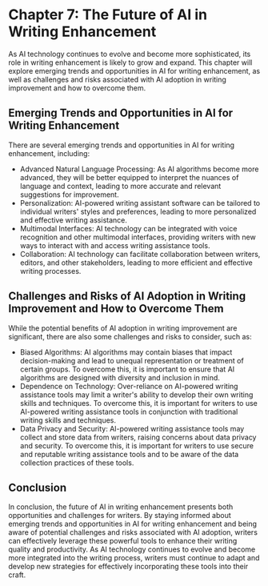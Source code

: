 Chapter 7: The Future of AI in Writing Enhancement
==================================================

As AI technology continues to evolve and become more sophisticated, its role in writing enhancement is likely to grow and expand. This chapter will explore emerging trends and opportunities in AI for writing enhancement, as well as challenges and risks associated with AI adoption in writing improvement and how to overcome them.

Emerging Trends and Opportunities in AI for Writing Enhancement
---------------------------------------------------------------

There are several emerging trends and opportunities in AI for writing enhancement, including:

* Advanced Natural Language Processing: As AI algorithms become more advanced, they will be better equipped to interpret the nuances of language and context, leading to more accurate and relevant suggestions for improvement.
* Personalization: AI-powered writing assistant software can be tailored to individual writers' styles and preferences, leading to more personalized and effective writing assistance.
* Multimodal Interfaces: AI technology can be integrated with voice recognition and other multimodal interfaces, providing writers with new ways to interact with and access writing assistance tools.
* Collaboration: AI technology can facilitate collaboration between writers, editors, and other stakeholders, leading to more efficient and effective writing processes.

Challenges and Risks of AI Adoption in Writing Improvement and How to Overcome Them
-----------------------------------------------------------------------------------

While the potential benefits of AI adoption in writing improvement are significant, there are also some challenges and risks to consider, such as:

* Biased Algorithms: AI algorithms may contain biases that impact decision-making and lead to unequal representation or treatment of certain groups. To overcome this, it is important to ensure that AI algorithms are designed with diversity and inclusion in mind.
* Dependence on Technology: Over-reliance on AI-powered writing assistance tools may limit a writer's ability to develop their own writing skills and techniques. To overcome this, it is important for writers to use AI-powered writing assistance tools in conjunction with traditional writing skills and techniques.
* Data Privacy and Security: AI-powered writing assistance tools may collect and store data from writers, raising concerns about data privacy and security. To overcome this, it is important for writers to use secure and reputable writing assistance tools and to be aware of the data collection practices of these tools.

Conclusion
----------

In conclusion, the future of AI in writing enhancement presents both opportunities and challenges for writers. By staying informed about emerging trends and opportunities in AI for writing enhancement and being aware of potential challenges and risks associated with AI adoption, writers can effectively leverage these powerful tools to enhance their writing quality and productivity. As AI technology continues to evolve and become more integrated into the writing process, writers must continue to adapt and develop new strategies for effectively incorporating these tools into their craft.
